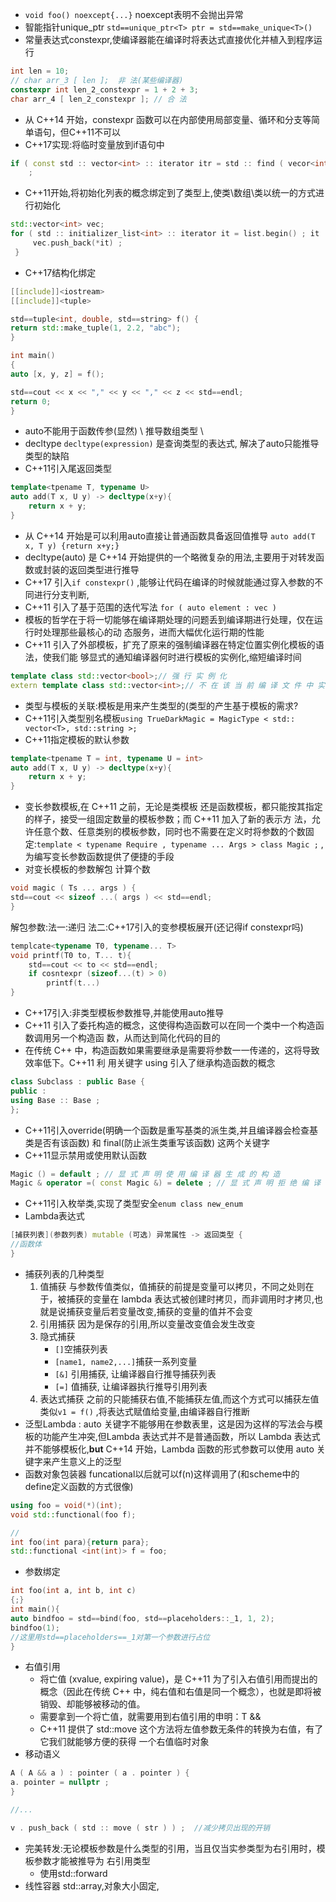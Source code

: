 - `void foo() noexcept{...}` noexcept表明不会抛出异常
- 智能指针unique_ptr `std==unique_ptr<T> ptr = std==make_unique<T>()`
- 常量表达式constexpr,使编译器能在编译时将表达式直接优化并植入到程序运行
```C++
int len = 10;
// char arr_3 [ len ];  非 法(某些编译器)
constexpr int len_2_constexpr = 1 + 2 + 3;
char arr_4 [ len_2_constexpr ]; // 合 法
```
- 从 C++14 开始，constexpr 函数可以在内部使用局部变量、循环和分支等简单语句，但C++11不可以
- C++17实现:将临时变量放到if语句中
```C++
if ( const std :: vector<int> :: iterator itr = std :: find ( vecor<int>.begin () , vec.end () , 3)
	;
```
- C++11开始,将初始化列表的概念绑定到了类型上,使类\数组\类以统一的方式进行初始化
```C++
std::vector<int> vec;
for ( std :: initializer_list<int> :: iterator it = list.begin() ; it != list.end () ; ++it ) {
	 vec.push_back(*it) ;
 }
```
- C++17结构化绑定
```C++
[[include]]<iostream>
[[include]]<tuple>

std==tuple<int, double, std==string> f() {
return std::make_tuple(1, 2.2, "abc");
}

int main()
{
auto [x, y, z] = f();

std==cout << x << "," << y << "," << z << std==endl;
return 0;
}
```
- auto不能用于函数传参(显然) \ 推导数组类型 \ 
- decltype `decltype(expression)` 是查询类型的表达式, 解决了auto只能推导类型的缺陷
- C++11引入尾返回类型
```C++
template<tpename T, typename U>
auto add(T x, U y) -> decltype(x+y){
	return x + y;
}
```
- 从 C++14 开始是可以利用auto直接让普通函数具备返回值推导           `auto add(T x, T y) {return x+y;}`
- decltype(auto) 是 C++14 开始提供的一个略微复杂的用法,主要用于对转发函数或封装的返回类型进行推导
- C++17 引入`if constexpr()` ,能够让代码在编译的时候就能通过穿入参数的不同进行分支判断,
- C++11 引入了基于范围的迭代写法 `for ( auto element : vec )`
- 模板的哲学在于将一切能够在编译期处理的问题丢到编译期进行处理，仅在运行时处理那些最核心的动 态服务，进而大幅优化运行期的性能
- C++11 引入了外部模板，扩充了原来的强制编译器在特定位置实例化模板的语法，使我们能 够显式的通知编译器何时进行模板的实例化,缩短编译时间
```C++
template class std::vector<bool>;// 强 行 实 例 化
extern template class std::vector<int>;// 不 在 该 当 前 编 译 文 件 中 实 例 化 模 板
```
- 类型与模板的关联:模板是用来产生类型的(类型的产生基于模板的需求?
- C++11引入类型别名模板`using TrueDarkMagic = MagicType < std:: vector<T>, std::string >;` 
- C++11指定模板的默认参数
```C++
template<tpename T = int, typename U = int>
auto add(T x, U y) -> decltype(x+y){
	return x + y;
}
```
- 变长参数模板,在 C++11 之前，无论是类模板 还是函数模板，都只能按其指定的样子，接受一组固定数量的模板参数；而 C++11 加入了新的表示方 法，允许任意个数、任意类别的模板参数，同时也不需要在定义时将参数的个数固定:`template < typename Require , typename ... Args > class Magic ;` ,为编写变长参数函数提供了便捷的手段
- 对变长模板的参数解包
 计算个数
```C++
void magic ( Ts ... args ) {
std==cout << sizeof ...( args ) << std==endl;
}
```
解包参数:法一:递归   法二:C++17引入的变参模板展开(还记得if constexpr吗)
```C++
templcate<typename T0, typename... T>
void printf(T0 to, T... t){
	std==cout << to << std==endl;
	if cosntexpr (sizeof...(t) > 0) 
		printf(t...)
}
```
- C++17引入:非类型模板参数推导,并能使用auto推导
- C++11 引入了委托构造的概念，这使得构造函数可以在同一个类中一个构造函数调用另一个构造函 数，从而达到简化代码的目的
- 在传统 C++ 中，构造函数如果需要继承是需要将参数一一传递的，这将导致效率低下。C++11 利 用关键字 using 引入了继承构造函数的概念
```C++
class Subclass : public Base {  
public :  
using Base :: Base ; 
};
```
- C++11引入override(明确一个函数是重写基类的派生类,并且编译器会检查基类是否有该函数) 和 final(防止派生类重写该函数) 这两个关键字
- C++11显示禁用或使用默认函数
```C++
Magic () = default ; // 显 式 声 明 使 用 编 译 器 生 成 的 构 造
Magic & operator =( const Magic &) = delete ; // 显 式 声 明 拒 绝 编 译 器 生 成 构 造
```
- C++11引入枚举类,实现了类型安全`enum class new_enum` 
- Lambda表达式
```C++
[捕获列表](参数列表) mutable (可选) 异常属性 -> 返回类型 {
//函数体
}
```
- 捕获列表的几种类型
	1. 值捕获 与参数传值类似，值捕获的前提是变量可以拷贝，不同之处则在于，被捕获的变量在 lambda 表达式被创建时拷贝，而非调用时才拷贝,也就是说捕获变量后若变量改变,捕获的变量的值并不会变
	2.  引用捕获 因为是保存的引用,所以变量改变值会发生改变
	3. 隐式捕获
		- `[]`空捕获列表
		- `[name1, name2,...]`捕获一系列变量
		- `[&]` 引用捕获, 让编译器自行推导捕获列表
		- `[=]` 值捕获, 让编译器执行推导引用列表
	4. 表达式捕获 之前的只能捕获右值,不能捕获左值,而这个方式可以捕获左值 类似`v1 = f()` ,将表达式赋值给变量,由编译器自行推断
- 泛型Lambda : auto 关键字不能够用在参数表里，这是因为这样的写法会与模板的功能产生冲突,但Lambda 表达式并不是普通函数，所以 Lambda 表达式并不能够模板化,**but** C++14 开始，Lambda 函数的形式参数可以使用 auto 关键字来产生意义上的泛型
- 函数对象包装器 funcational以后就可以f(n)这样调用了(和scheme中的define定义函数的方式很像)
```cpp
using foo = void(*)(int);
void std::functional(foo f);

//
int foo(int para){return para};
std::functional <int(int)> f = foo;
```
- 参数绑定
```cpp
int foo(int a, int b, int c)
{;}
int main(){
auto bindfoo = std==bind(foo, std==placeholders::_1, 1, 2);
bindfoo(1);
//这里用std==placeholders==_1对第一个参数进行占位
}
```

- 右值引用 
	- 将亡值 (xvalue, expiring value)，是 C++11 为了引入右值引用而提出的概念（因此在传统 C++ 中，纯右值和右值是同一个概念），也就是即将被销毁、却能够被移动的值。
	- 需要拿到一个将亡值，就需要用到右值引用的申明：T &&
	- C++11 提供了 std::move 这个方法将左值参数无条件的转换为右值，有了它我们就能够方便的获得 一个右值临时对象
- 移动语义
```cpp
A ( A && a ) : pointer ( a . pointer ) {
a. pointer = nullptr ;
}	

//...

v . push_back ( std :: move ( str ) ) ;  //减少拷贝出现的开销 
```
- 完美转发:无论模板参数是什么类型的引用，当且仅当实参类型为右引用时，模板参数才能被推导为 右引用类型
	- 使用std::forward
- 线性容器 std::array,对象大小固定,